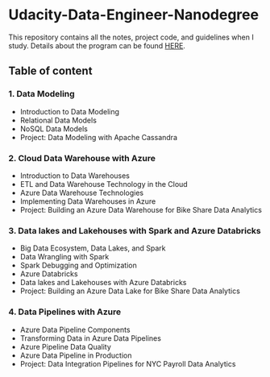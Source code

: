 # Udacity-Data-Engineer-Nanodegree
This repository contains all the notes, project code, and guidelines when I study.
Details about the program can be found [HERE](https://learn.udacity.com/nanodegrees/nd0277).

## Table of content
### 1. Data Modeling
* Introduction to Data Modeling
* Relational Data Models
* NoSQL Data Models
* Project: Data Modeling with Apache Cassandra

### 2. Cloud Data Warehouse with Azure
* Introduction to Data Warehouses
* ETL and Data Warehouse Technology in the Cloud
* Azure Data Warehouse Technologies
* Implementing Data Warehouses in Azure
* Project: Building an Azure Data Warehouse for Bike Share Data Analytics

### 3. Data lakes and Lakehouses with Spark and Azure Databricks
* Big Data Ecosystem, Data Lakes, and Spark
* Data Wrangling with Spark
* Spark Debugging and Optimization
* Azure Databricks
* Data lakes and Lakehouses with Azure Databricks
* Project: Building an Azure Data Lake for Bike Share Data Analytics

### 4. Data Pipelines with Azure
* Azure Data Pipeline Components
* Transforming Data in Azure Data Pipelines
* Azure Pipeline Data Quality
* Azure Data Pipeline in Production
* Project: Data Integration Pipelines for NYC Payroll Data Analytics
